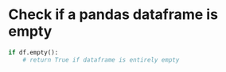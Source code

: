 # Check if a pandas dataframe is empty

```python
if df.empty():
    # return True if dataframe is entirely empty
```